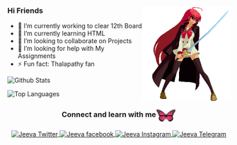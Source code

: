 ### Hi Friends <img align="right" alt="Just a Hi" src="https://github.com/JeevabharathiRK/JeevabharathiRK/blob/main/sub-files/OGC.gif" width="200px">

<!--
**JeevabharathiRK/jeevabharathiRK** is a ✨ _special_ ✨ repository because its `README.md` (this file) appears on your GitHub profile. 

Here are some ideas to get you started:
-->
- 🔭 I’m currently working to clear 12th Board
- 🌱 I’m currently learning HTML
- 👯 I’m looking to collaborate on Projects
- 🤔 I’m looking for help with My Assignments
- ⚡ Fun fact: Thalapathy fan




![Github Stats](https://github-readme-stats.vercel.app/api?username=JeevabharathiRK&show_icons=true&count_private=true&include_all_commits=true)


![Top Languages](https://github-readme-stats.vercel.app/api/top-langs/?username=JeevabharathiRK)


<div align="center">
  <h3 align="center">Connect and learn with me<img align="center" src="https://github.com/JeevabharathiRK/JeevabharathiRK/blob/main/sub-files/Butterfly.gif" height="33px" /></h3>
  <a href="https://twitter.com/JeevabharathiRK">
    <img align="center" alt="Jeeva Twitter" width="24px" src="https://cdn.jsdelivr.net/npm/simple-icons@3.2.0/icons/twitter.svg" />
  </a>
   <a href="https://facebook.com/JeevabharathiRK">
    <img align="center" alt="Jeeva facebook" width="24px" src="https://cdn.jsdelivr.net/npm/simple-icons@3.2.0/icons/facebook.svg" />
  </a>
  <a href="https://instagram.com/JeevabharathiRK">
    <img align="center" alt="Jeeva Instagram" width="24px" src="https://cdn.jsdelivr.net/npm/simple-icons@3.2.0/icons/instagram.svg" />
  </a>
  <a href="https://telegram.dog/JeevabharathiRK">
    <img align="center" alt="Jeeva Telegram" width="24px" src="https://cdn.jsdelivr.net/npm/simple-icons@3.2.0/icons/telegram.svg" />
  </a>
  <!--<a href="https:///JeevabharathiRK">
    <img align="center" alt="Jeeva facebook" width="24px" src="https://cdn.jsdelivr.net/npm/simple-icons@3.2.0/icons/facebook.svg" />
  </a> -->

